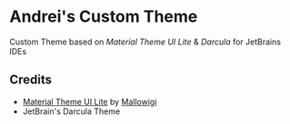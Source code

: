 # Andrei's Custom Theme
Custom Theme based on *Material Theme UI Lite* & *Darcula* for JetBrains IDEs

## Credits
* [Material Theme UI Lite](https://plugins.jetbrains.com/plugin/12124-material-theme-ui-lite) by [Mallowigi](https://www.material-theme.com/)
* JetBrain's Darcula Theme